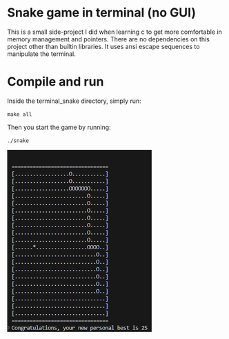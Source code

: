 # Snake game in terminal (no GUI)
This is a small side-project I did when learning c to get more comfortable in memory management and pointers. There are no dependencies on this project other than builtin libraries. It uses ansi escape sequences to manipulate the terminal. 

# Compile and run
Inside the terminal_snake directory, simply run:
```
make all
```

Then you start the game by running:
```
./snake
```

![game example](example_snake.png)